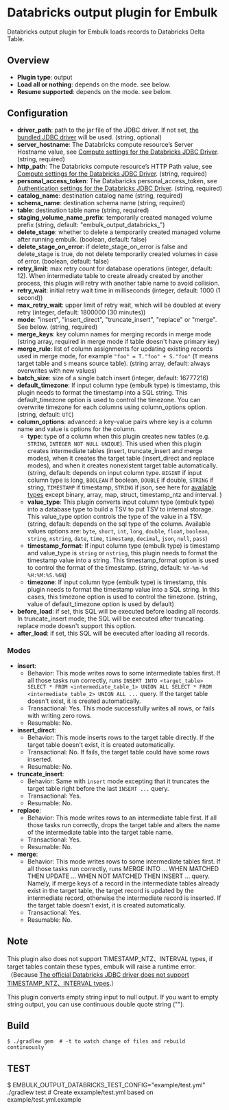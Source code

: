 # Databricks output plugin for Embulk

Databricks output plugin for Embulk loads records to Databricks Delta Table.

## Overview

* **Plugin type**: output
* **Load all or nothing**: depends on the mode. see below.
* **Resume supported**: depends on the mode. see below.

## Configuration

- **driver_path**: path to the jar file of the JDBC driver. If not set, [the bundled JDBC driver](https://docs.databricks.com/en/integrations/jdbc/index.html) will be used. (string, optional)
- **server_hostname**: The Databricks compute resource’s Server Hostname value, see [Compute settings for the Databricks JDBC Driver](https://docs.databricks.com/en/integrations/jdbc/compute.html). (string, required)
- **http_path**: The Databricks compute resource’s HTTP Path value, see [Compute settings for the Databricks JDBC Driver](https://docs.databricks.com/en/integrations/jdbc/compute.html). (string, required)
- **personal_access_token**: The Databaricks personal_access_token, see [Authentication settings for the Databricks JDBC Driver](https://docs.databricks.com/en/integrations/jdbc/authentication.html#authentication-pat). (string, required)
- **catalog_name**: destination catalog name (string, required)
- **schema_name**: destination schema name (string, required)
- **table**: destination table name (string, required)
- **staging_volume_name_prefix**: temporarily created managed volume prefix (string, default: "embulk_output_databricks_")
- **delete_stage**: whether to delete a temporarily created managed volume after running embulk. (boolean, default: false)
- **delete_stage_on_error**: if delete_stage_on_error is false and delete_stage is true, do not delete temporarily created volumes in case of error. (boolean, default: false)
- **retry_limit**: max retry count for database operations (integer, default: 12). When intermediate table to create already created by another process, this plugin will retry with another table name to avoid collision.
- **retry_wait**: initial retry wait time in milliseconds (integer, default: 1000 (1 second))
- **max_retry_wait**: upper limit of retry wait, which will be doubled at every retry (integer, default: 1800000 (30 minutes))
- **mode**: "insert", "insert_direct", "truncate_insert", "replace" or "merge". See below. (string, required)
- **merge_keys**: key column names for merging records in merge mode (string array, required in merge mode if table doesn't have primary key)
- **merge_rule**: list of column assignments for updating existing records used in merge mode, for example `"foo" = T."foo" + S."foo"` (`T` means target table and `S` means source table). (string array, default: always overwrites with new values)
- **batch_size**: size of a single batch insert (integer, default: 16777216)
- **default_timezone**: If input column type (embulk type) is timestamp, this plugin needs to format the timestamp into a SQL string. This default_timezone option is used to control the timezone. You can overwrite timezone for each columns using column_options option. (string, default: `UTC`)
- **column_options**: advanced: a key-value pairs where key is a column name and value is options for the column.
  - **type**: type of a column when this plugin creates new tables (e.g. `STRING`, `INTEGER NOT NULL UNIQUE`). This used when this plugin creates intermediate tables (insert, truncate_insert and merge modes), when it creates the target table (insert_direct and replace modes), and when it creates nonexistent target table automatically. (string, default: depends on input column type. `BIGINT` if input column type is long, `BOOLEAN` if boolean, `DOUBLE` if double, `STRING` if string, `TIMESTAMP` if timestamp, `STRING` if json, see here for [available types](https://docs.databricks.com/en/sql/language-manual/sql-ref-datatypes.html) except binary, array, map, struct, timestamp_ntz and interval. )
  - **value_type**: This plugin converts input column type (embulk type) into a database type to build a TSV to put TSV to internal storage. This value_type option controls the type of the value in a TSV. (string, default: depends on the sql type of the column. Available values options are: `byte`, `short`, `int`, `long`, `double`, `float`, `boolean`, `string`, `nstring`, `date`, `time`, `timestamp`, `decimal`, `json`, `null`, `pass`)
  - **timestamp_format**: If input column type (embulk type) is timestamp and value_type is `string` or `nstring`, this plugin needs to format the timestamp value into a string. This timestamp_format option is used to control the format of the timestamp. (string, default: `%Y-%m-%d %H:%M:%S.%6N`)
  - **timezone**: If input column type (embulk type) is timestamp, this plugin needs to format the timestamp value into a SQL string. In this cases, this timezone option is used to control the timezone. (string, value of default_timezone option is used by default)
- **before_load**: if set, this SQL will be executed before loading all records. In truncate_insert mode, the SQL will be executed after truncating. replace mode doesn't support this option.
- **after_load**: if set, this SQL will be executed after loading all records.

### Modes

* **insert**:
  * Behavior: This mode writes rows to some intermediate tables first. If all those tasks run correctly, runs `INSERT INTO <target_table> SELECT * FROM <intermediate_table_1> UNION ALL SELECT * FROM <intermediate_table_2> UNION ALL ...` query. If the target table doesn't exist, it is created automatically.
  * Transactional: Yes. This mode successfully writes all rows, or fails with writing zero rows.
  * Resumable: No.
* **insert_direct**:
  * Behavior: This mode inserts rows to the target table directly. If the target table doesn't exist, it is created automatically.
  * Transactional: No. If fails, the target table could have some rows inserted.
  * Resumable: No.
* **truncate_insert**:
  * Behavior: Same with `insert` mode excepting that it truncates the target table right before the last `INSERT ...` query.
  * Transactional: Yes.
  * Resumable: No.
* **replace**:
  * Behavior: This mode writes rows to an intermediate table first. If all those tasks run correctly, drops the target table and alters the name of the intermediate table into the target table name.
  * Transactional: Yes.
  * Resumable: No.
* **merge**:
  * Behavior: This mode writes rows to some intermediate tables first. If all those tasks run correctly, runs MERGE INTO ... WHEN MATCHED THEN UPDATE ...  WHEN NOT MATCHED THEN INSERT ... query. Namely, if merge keys of a record in the intermediate tables already exist in the target table, the target record is updated by the intermediate record, otherwise the intermediate record is inserted. If the target table doesn't exist, it is created automatically.
  * Transactional: Yes.
  * Resumable: No.

## Note

This plugin also does not support TIMESTAMP_NTZ、INTERVAL types, if target tables contain these types, embulk will raise a runtime error.
（Because [The official Databricks JDBC driver does not support TIMESTAMP_NTZ、INTERVAL types](https://docs.databricks.com/en/sql/language-manual/data-types/timestamp-ntz-type.html#notes).）

This plugin converts empty string input to null output. If you want to empty string output, you can use continuous double quote string ("").

## Build

```
$ ./gradlew gem  # -t to watch change of files and rebuild continuously
```

## TEST

$ EMBULK_OUTPUT_DATABRICKS_TEST_CONFIG="example/test.yml" ./gradlew test # Create exxample/test.yml based on example/test.yml.example
